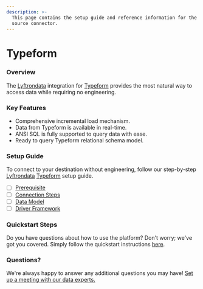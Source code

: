 ```yaml
---
description: >-
  This page contains the setup guide and reference information for the Typeform
  source connector.
---
```


# Typeform

### Overview

The [Lyftrondata](https://www.lyftrondata.com/) integration for [Typeform](https://www.lyftrondata.com/integration/marketing-analytics/typeform/) provides the most natural way to access data while requiring no engineering.

### Key Features

* Comprehensive incremental load mechanism.
* Data from Typeform is available in real-time.
* ANSI SQL is fully supported to query data with ease.
* Ready to query Typeform relational schema model.

### Setup Guide

To connect to your destination without engineering, follow our step-by-step [Lyftrondata](https://www.lyftrondata.com/) [Typeform](https://www.lyftrondata.com/integration/marketing-analytics/typeform/) setup guide.

* [ ] [Prerequisite](prerequisite.md)
* [ ] [Connection Steps](connection-steps.md)
* [ ] [Data Model](data-model/erd.md)
* [ ] [Driver Framework](driver-framework/)

### Quickstart Steps

Do you have questions about how to use the platform? Don't worry; we've got you covered. Simply follow the quickstart instructions [here](broken-reference).

### Questions? <a href="#questions" id="questions"></a>

We're always happy to answer any additional questions you may have! [Set up a meeting with our data experts.](https://www.lyftrondata.com/book-a-meeting/)
